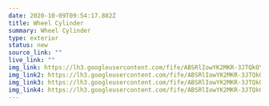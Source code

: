 ```yaml
---
date: 2020-10-09T09:54:17.882Z
title: Wheel Cylinder
summary: Wheel Cylinder
type: exterior
status: new
source_link: ""
live_link: ""
img_link: https://lh3.googleusercontent.com/fife/ABSRlIowYK2MKR-3JTQkOY2VG1r5ifK7K6AT046-aF-a69-0FhFUWB8SHSFspL44Vrwz5f1Zm1Kz30QEWadQcjeyfAiP2tKRJO1bSOzhnYR7Q-t9Xo7HJVdf2oTWyRammsoCvEGAX54QXRl4EbNf5AIrFlGe3j9qyNt_gNSJyQPSftsnndYNN2fwtHoCa1SKplAEeYZpVfEf7DyiXLPbX86g-pRGdSt8Ubh2a6AyDjLuxK7_zGbC3LbSGSp5GmcmNddo1V4ak8RnGtrMR3iZxm3ugbduFpzqd4I24fICBdtf3dMaw7ioFO27jV85KRFhO1GNmj7At_yLv0XJB9opzkFqwM9Pi9xzzNwBL6yyKuahYDxeD2GGOSQhEtcsPut74jcxDUfWc9xDcpe5eKWp7J04Z8BDoiVeVoAkvTHsrk1vzGnklJwv_wXdfwKnKHB3j85d-kbumkVqtL1BESaobOYYNV7r7TTl2LxIjx6-7CdB8H6Pa2SUgodtnuhoPwKZitkAD3lNu0jUKWDelKGjqm6QxTb_tEVrByw9jkqy_ZuNUAmyuvnaTYDQSjEkDUuOO6teJX5iL2u9g3oGdw-qeCPMGNXM8rdufNUoAORH5i0EMaJ51ymPuWDUGpdzh4gCfkKs9aT18DFKvjTMWIpDmc-qk_AyeIvnzjrw8RguWfhXrTf1VJpcTXTnuv3VtXA0l7STkbIg19kzo2y4RZfyodRqIIr_N9JFaDhT_A=w795-h650-ft
img_link2: https://lh3.googleusercontent.com/fife/ABSRlIowYK2MKR-3JTQkOY2VG1r5ifK7K6AT046-aF-a69-0FhFUWB8SHSFspL44Vrwz5f1Zm1Kz30QEWadQcjeyfAiP2tKRJO1bSOzhnYR7Q-t9Xo7HJVdf2oTWyRammsoCvEGAX54QXRl4EbNf5AIrFlGe3j9qyNt_gNSJyQPSftsnndYNN2fwtHoCa1SKplAEeYZpVfEf7DyiXLPbX86g-pRGdSt8Ubh2a6AyDjLuxK7_zGbC3LbSGSp5GmcmNddo1V4ak8RnGtrMR3iZxm3ugbduFpzqd4I24fICBdtf3dMaw7ioFO27jV85KRFhO1GNmj7At_yLv0XJB9opzkFqwM9Pi9xzzNwBL6yyKuahYDxeD2GGOSQhEtcsPut74jcxDUfWc9xDcpe5eKWp7J04Z8BDoiVeVoAkvTHsrk1vzGnklJwv_wXdfwKnKHB3j85d-kbumkVqtL1BESaobOYYNV7r7TTl2LxIjx6-7CdB8H6Pa2SUgodtnuhoPwKZitkAD3lNu0jUKWDelKGjqm6QxTb_tEVrByw9jkqy_ZuNUAmyuvnaTYDQSjEkDUuOO6teJX5iL2u9g3oGdw-qeCPMGNXM8rdufNUoAORH5i0EMaJ51ymPuWDUGpdzh4gCfkKs9aT18DFKvjTMWIpDmc-qk_AyeIvnzjrw8RguWfhXrTf1VJpcTXTnuv3VtXA0l7STkbIg19kzo2y4RZfyodRqIIr_N9JFaDhT_A=w795-h650-ft
img_link3: https://lh3.googleusercontent.com/fife/ABSRlIowYK2MKR-3JTQkOY2VG1r5ifK7K6AT046-aF-a69-0FhFUWB8SHSFspL44Vrwz5f1Zm1Kz30QEWadQcjeyfAiP2tKRJO1bSOzhnYR7Q-t9Xo7HJVdf2oTWyRammsoCvEGAX54QXRl4EbNf5AIrFlGe3j9qyNt_gNSJyQPSftsnndYNN2fwtHoCa1SKplAEeYZpVfEf7DyiXLPbX86g-pRGdSt8Ubh2a6AyDjLuxK7_zGbC3LbSGSp5GmcmNddo1V4ak8RnGtrMR3iZxm3ugbduFpzqd4I24fICBdtf3dMaw7ioFO27jV85KRFhO1GNmj7At_yLv0XJB9opzkFqwM9Pi9xzzNwBL6yyKuahYDxeD2GGOSQhEtcsPut74jcxDUfWc9xDcpe5eKWp7J04Z8BDoiVeVoAkvTHsrk1vzGnklJwv_wXdfwKnKHB3j85d-kbumkVqtL1BESaobOYYNV7r7TTl2LxIjx6-7CdB8H6Pa2SUgodtnuhoPwKZitkAD3lNu0jUKWDelKGjqm6QxTb_tEVrByw9jkqy_ZuNUAmyuvnaTYDQSjEkDUuOO6teJX5iL2u9g3oGdw-qeCPMGNXM8rdufNUoAORH5i0EMaJ51ymPuWDUGpdzh4gCfkKs9aT18DFKvjTMWIpDmc-qk_AyeIvnzjrw8RguWfhXrTf1VJpcTXTnuv3VtXA0l7STkbIg19kzo2y4RZfyodRqIIr_N9JFaDhT_A=w795-h650-ft
img_link4: https://lh3.googleusercontent.com/fife/ABSRlIowYK2MKR-3JTQkOY2VG1r5ifK7K6AT046-aF-a69-0FhFUWB8SHSFspL44Vrwz5f1Zm1Kz30QEWadQcjeyfAiP2tKRJO1bSOzhnYR7Q-t9Xo7HJVdf2oTWyRammsoCvEGAX54QXRl4EbNf5AIrFlGe3j9qyNt_gNSJyQPSftsnndYNN2fwtHoCa1SKplAEeYZpVfEf7DyiXLPbX86g-pRGdSt8Ubh2a6AyDjLuxK7_zGbC3LbSGSp5GmcmNddo1V4ak8RnGtrMR3iZxm3ugbduFpzqd4I24fICBdtf3dMaw7ioFO27jV85KRFhO1GNmj7At_yLv0XJB9opzkFqwM9Pi9xzzNwBL6yyKuahYDxeD2GGOSQhEtcsPut74jcxDUfWc9xDcpe5eKWp7J04Z8BDoiVeVoAkvTHsrk1vzGnklJwv_wXdfwKnKHB3j85d-kbumkVqtL1BESaobOYYNV7r7TTl2LxIjx6-7CdB8H6Pa2SUgodtnuhoPwKZitkAD3lNu0jUKWDelKGjqm6QxTb_tEVrByw9jkqy_ZuNUAmyuvnaTYDQSjEkDUuOO6teJX5iL2u9g3oGdw-qeCPMGNXM8rdufNUoAORH5i0EMaJ51ymPuWDUGpdzh4gCfkKs9aT18DFKvjTMWIpDmc-qk_AyeIvnzjrw8RguWfhXrTf1VJpcTXTnuv3VtXA0l7STkbIg19kzo2y4RZfyodRqIIr_N9JFaDhT_A=w795-h650-ft
---
```

